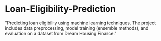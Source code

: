 # Loan-Eligibility-Prediction
"Predicting loan eligibility using machine learning techniques. The project includes data preprocessing, model training (ensemble methods), and evaluation on a dataset from Dream Housing Finance."
